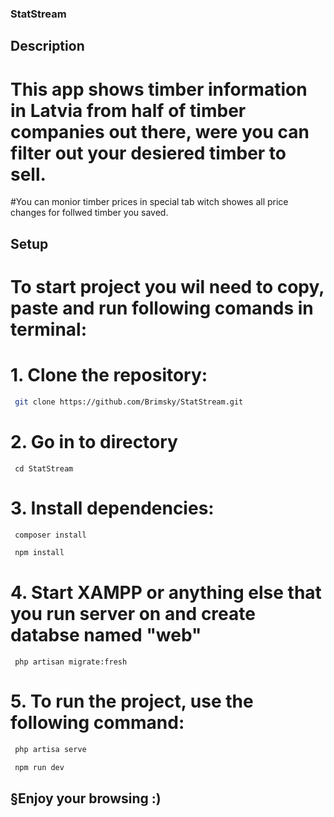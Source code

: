 ### StatStream

## Description
# This app shows timber information in Latvia from half of timber companies out there, were you can filter out your desiered timber to sell.
#You can monior timber prices in special tab witch showes all price changes for follwed timber you saved.

## Setup 
# To start project you wil need to copy, paste and run following comands in terminal:

# 1. Clone the repository:
```bash
 git clone https://github.com/Brimsky/StatStream.git
```

# 2. Go in to directory
```
 cd StatStream
```

# 3. Install dependencies:
```bash
 composer install

 npm install
```

# 4. Start XAMPP or anything else that you run server on and create databse named "web"
```
 php artisan migrate:fresh
```

# 5. To run the project, use the following command:
```bash
 php artisa serve

 npm run dev
```


## §Enjoy your browsing :)